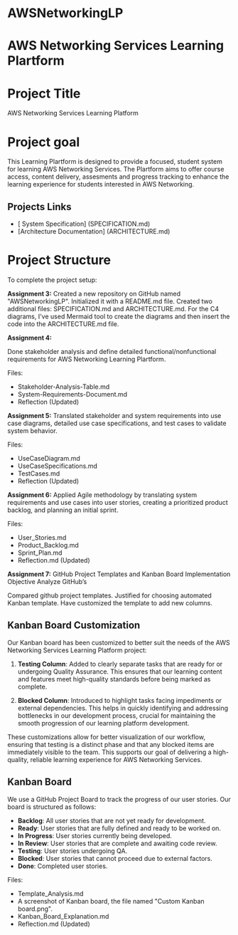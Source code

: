 # AWSNetworkingLP

# AWS Networking Services Learning Plartform

# Project Title
AWS Networking Services Learning Platform

# Project goal
This Learning Plartform is designed to provide a focused, student system for learning AWS Networking Services. The Plartform aims to offer course access, content delivery, assesments and progress tracking to enhance the learning experience for students interested in AWS Networking.


## Projects Links

- [ System Specification] (SPECIFICATION.md)
- [Architecture Documentation] (ARCHITECTURE.md)

# Project Structure

To complete the project setup:

 **Assignment 3:**
    Created a new repository on GitHub named "AWSNetworkingLP".
    Initialized it with a README.md file.
    Created two additional files: SPECIFICATION.md and ARCHITECTURE.md.
    For the C4 diagrams, I've used Mermaid tool to create the diagrams and then insert the code into the ARCHITECTURE.md file.

 **Assignment 4:**

Done stakeholder analysis and define detailed functional/nonfunctional requirements for AWS Networking Learning Plartform.

Files:
- Stakeholder-Analysis-Table.md
- System-Requirements-Document.md
- Reflection (Updated)

 **Assignment 5:**
Translated stakeholder and system requirements into use case diagrams, detailed use case specifications, and test cases to validate system behavior.

Files:
- UseCaseDiagram.md
- UseCaseSpecifications.md
- TestCases.md
- Reflection (Updated)

 **Assignment 6:**
Applied Agile methodology by translating system requirements and use cases into user stories, creating a prioritized product backlog, and planning an initial sprint.

Files:

- User_Stories.md
- Product_Backlog.md
- Sprint_Plan.md
- Reflection.md (Updated)

 **Assignment 7:** GitHub Project Templates and Kanban Board Implementation Objective Analyze GitHub’s

Compared github project templates. Justified for choosing automated Kanban template. Have customized the template to add new columns.

## Kanban Board Customization

Our Kanban board has been customized to better suit the needs of the AWS Networking Services Learning Platform project:

1. **Testing Column**: Added to clearly separate tasks that are ready for or undergoing Quality Assurance. This ensures that our learning content and features meet high-quality standards before being marked as complete.

2. **Blocked Column**: Introduced to highlight tasks facing impediments or external dependencies. This helps in quickly identifying and addressing bottlenecks in our development process, crucial for maintaining the smooth progression of our learning platform development.

These customizations allow for better visualization of our workflow, ensuring that testing is a distinct phase and that any blocked items are immediately visible to the team. This supports our goal of delivering a high-quality, reliable learning experience for AWS Networking Services.

## Kanban Board

We use a GitHub Project Board to track the progress of our user stories. Our board is structured as follows:

- **Backlog**: All user stories that are not yet ready for development.
- **Ready**: User stories that are fully defined and ready to be worked on.
- **In Progress**: User stories currently being developed.
- **In Review**: User stories that are complete and awaiting code review.
- **Testing**: User stories undergoing QA.
- **Blocked**: User stories that cannot proceed due to external factors.
- **Done**: Completed user stories.

Files:

- Template_Analysis.md
- A screenshot of Kanban board, the file named "Custom Kanban board.png".
- Kanban_Board_Explanation.md
- Reflection.md (Updated)

